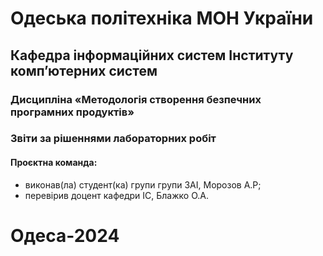 # Одеська політехніка МОН України

## Кафедра інформаційних систем Інституту комп’ютерних систем

### Дисципліна «Методологія створення безпечних програмних продуктів»

### Звіти за рішеннями лабораторних робіт

#### Проєктна команда:
- виконав(ла) студент(ка) групи групи ЗАІ, Морозов А.Р;
- перевірив доцент кафедри ІС, Блажко О.А.

# Одеса-2024
